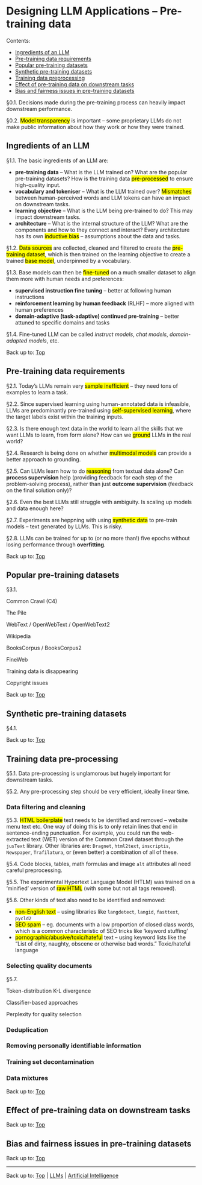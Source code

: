 # Designing LLM Applications – Pre-training data

Contents:
- [Ingredients of an LLM](#ingredients-of-an-llm)
- [Pre-training data requirements](#pre-training-data-requirements)
- [Popular pre-training datasets](#popular-pre-training-datasets)
- [Synthetic pre-training datasets](#synthetic-pre-training-datasets)
- [Training data preprocessing](#training-data-pre-processing)
- [Effect of pre-training data on downstream tasks](#effect-of-pre-training-data-on-downstream-tasks)
- [Bias and fairness issues in pre-training datasets](#bias-and-fairness-issues-in-pre-training-datasets)

§0.1. Decisions made during the pre-training process can heavily impact downstream performance.

§0.2. <mark>Model transparency</mark> is important – some proprietary LLMs do not make public information about how they work or how they were trained.

## Ingredients of an LLM

§1.1. The basic ingredients of an LLM are:
- **pre-training data** – What is the LLM trained on? What are the popular pre-training datasets? How is the training data <mark>pre-processed</mark> to ensure high-quality input.
- **vocabulary and tokeniser** – What is the LLM trained over? <mark>Mismatches</mark> between human-perceived words and LLM tokens can have an impact on downstream tasks.
- **learning objective** – What is the LLM being pre-trained to do? This may impact downstream tasks.
- **architecture** – What is the internal structure of the LLM? What are the components and how to they connect and interact? Every architecture has its own <mark>inductive bias</mark> – assumptions about the data and tasks.

§1.2. <mark>Data sources</mark> are collected, cleaned and filtered to create the <mark>pre-training dataset</mark>, which is then trained on the learning objective to create a trained <mark>base model</mark>, underpinned by a vocabulary.

§1.3. Base models can then be <mark>fine-tuned</mark> on a much smaller dataset to align them more with human needs and preferences:
- **supervised instruction fine tuning** – better at following human instructions
- **reinforcement learning by human feedback** (RLHF) – more aligned with human preferences
- **domain-adaptive (task-adaptive) continued pre-training** – better attuned to specific domains and tasks

§1.4. Fine-tuned LLM can be called *instruct models*, *chat models*, *domain-adapted models*, etc.

Back up to: [Top](#)

## Pre-training data requirements

§2.1. Today’s LLMs remain very <mark>sample inefficient</mark> – they need tons of examples to learn a task.

§2.2. Since supervised learning using human-annotated data is infeasible, LLMs are predominantly pre-trained using <mark>self-supervised learning</mark>, where the target labels exist within the training inputs.

§2.3. Is there enough text data in the world to learn all the skills that we want LLMs to learn, from form alone? How can we <mark>ground</mark> LLMs in the real world?

§2.4. Research is being done on whether <mark>multimodal models</mark> can provide a better approach to grounding.

§2.5. Can LLMs learn how to do <mark>reasoning</mark> from textual data alone? Can **process supervision** help (providing feedback for each step of the problem-solving process), rather than just **outcome supervision** (feedback on the final solution only)?

§2.6. Even the best LLMs still struggle with ambiguity. Is scaling up models and data enough here?

§2.7. Experiments are heppning with using <mark>synthetic data</mark> to pre-train models – text generated by LLMs. This is risky.

§2.8. LLMs can be trained for up to (or no more than!) five epochs without losing performance through **overfitting**.

Back up to: [Top](#)

## Popular pre-training datasets

§3.1.

Common Crawl (C4)

The Pile

WebText / OpenWebText / OpenWebText2

Wikipedia

BooksCorpus / BooksCorpus2

FineWeb


Training data is disappearing

Copyright issues

Back up to: [Top](#)

## Synthetic pre-training datasets

§4.1.

Back up to: [Top](#)

## Training data pre-processing

§5.1. Data pre-processing is unglamorous but hugely important for downstream tasks.

§5.2. Any pre-processing step should be very efficient, ideally linear time.

### Data filtering and cleaning

§5.3. <mark>HTML boilerplate</mark> text needs to be identified and removed – website menu text etc. One way of doing this is to only retain lines that end in sentence-ending punctuation. For example, you could run the web-extracted text (WET) version of the Common Crawl dataset through the `jusText` library. Other libraries are: `Dragnet`, `html2text`, `inscriptis`, `Newspaper`, `Trafilatura`, or (even better) a combination of all of these.

§5.4. Code blocks, tables, math formulas and image `alt` attributes all need careful preprocessing.

§5.5. The experimental Hypertext Language Model (HTLM) was trained on a ‘minified’ version of <mark>raw HTML</mark> (with some but not all tags removed).

§5.6. Other kinds of text also need to be identified and removed:
- <mark>non-English text</mark> – using libraries like `langdetect`, `langid`, `fasttext`, `pycld2`
- <mark>SEO spam</mark> – eg. documents with a low proportion of closed class words, which is a common characteristic of SEO tricks like ‘keyword stuffing’
- <mark>pornographic/abusive/toxic/hateful</mark> text – using keyword lists like the “List of dirty, naughty, obscene or otherwise bad words.” Toxic/hateful language

### Selecting quality documents

§5.7. 

Token-distribution K-L divergence

Classifier-based approaches

Perplexity for quality selection

### Deduplication

### Removing personally identifiable information

### Training set decontamination

### Data mixtures

Back up to: [Top](#)

## Effect of pre-training data on downstream tasks

Back up to: [Top](#)

## Bias and fairness issues in pre-training datasets

Back up to: [Top](#)

----

Back up to: [Top](index.md) | [LLMs](../index.md) | [Artificial Intelligence](../../index.md)
